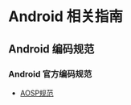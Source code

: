 # Android 相关指南

## Android 编码规范

### Android 官方编码规范

- [AOSP规范](https://source.android.com/source/code-style.html)